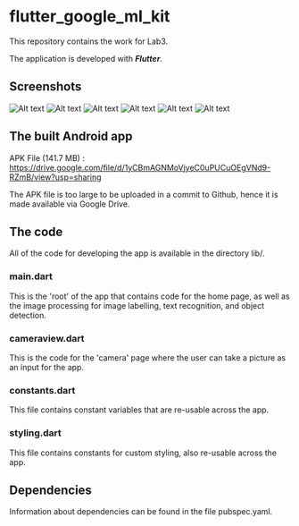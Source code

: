 # flutter_google_ml_kit

This repository contains the work for Lab3.

The application is developed with ***Flutter***.

## Screenshots

![Alt text](/dev_screenshot/1_initial_page.jpg?raw=true "Initial State")
![Alt text](/dev_screenshot/2_camera_view.jpg?raw=true "Take Photo with Camera")
![Alt text](/dev_screenshot/3_testa.jpg?raw=true "Test 1")
![Alt text](/dev_screenshot/4_testb.jpg?raw=true "Test 2")
![Alt text](/dev_screenshot/5_testc.jpg?raw=true "Test 3")
![Alt text](/dev_screenshot/6_testd.jpg?raw=true "Test 4")

## The built Android app

APK File (141.7 MB) : https://drive.google.com/file/d/1yCBmAGNMoVjyeC0uPUCuOEgVNd9-RZmB/view?usp=sharing

The APK file is too large to be uploaded in a commit to Github, hence it is made available via Google Drive.

## The code

All of the code for developing the app is available in the directory lib/.

### main.dart

This is the 'root' of the app that contains code for the home page, as well as the image processing for image labelling, text recognition, and object detection.

### cameraview.dart

This is the code for the 'camera' page where the user can take a picture as an input for the app.

### constants.dart

This file contains constant variables that are re-usable across the app.

### styling.dart

This file contains constants for custom styling, also re-usable across the app.

## Dependencies

Information about dependencies can be found in the file pubspec.yaml.

